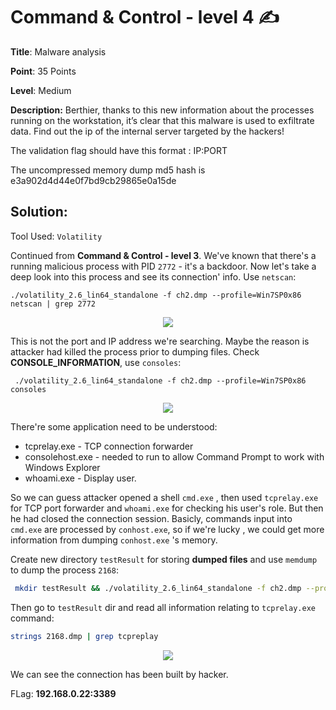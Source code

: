 # Command & Control - level 4 ✍

**Title**: Malware analysis

**Point**: 35 Points

**Level**: Medium

**Description:** Berthier, thanks to this new information about the processes running on the workstation, it’s clear that this malware is used to exfiltrate data. Find out the ip of the internal server targeted by the hackers!

The validation flag should have this format : IP:PORT

The uncompressed memory dump md5 hash is e3a902d4d44e0f7bd9cb29865e0a15de

## Solution:

Tool Used: `Volatility`

Continued from **Command & Control - level 3**. We've known that there's a running malicious process with PID `2772` - it's a backdoor. Now let's take a deep look into this process and see its connection' info. Use `netscan`:

```
./volatility_2.6_lin64_standalone -f ch2.dmp --profile=Win7SP0x86 netscan | grep 2772
```

<p align="center"><img src="https://user-images.githubusercontent.com/48288606/160743498-72c4c94a-283d-4c80-b883-872c2a541ae0.png"> </p>

This is not the port and IP address we're searching. Maybe the reason is attacker had killed the process prior to dumping files. Check **CONSOLE_INFORMATION**, use `consoles`:

```
 ./volatility_2.6_lin64_standalone -f ch2.dmp --profile=Win7SP0x86 consoles 
```

<p align="center"><img src="https://user-images.githubusercontent.com/48288606/160744691-f54cb3e2-caff-45f0-ae83-b3fd94bedcec.png"> </p>

There're some application need to be understood:
- tcprelay.exe - TCP connection forwarder
- consolehost.exe - needed to run to allow Command Prompt to work with Windows Explorer
- whoami.exe - Display user.

So we can guess attacker opened a shell `cmd.exe` , then used `tcprelay.exe` for TCP port forwarder and `whoami.exe` for checking his user's role. But then he had closed the connection session. Basicly, commands input into `cmd.exe` are processed by `conhost.exe`, so if we're lucky , we could get more information from dumping `conhost.exe` 's memory.

Create new directory `testResult` for storing **dumped files** and use `memdump` to dump the process `2168`:

```bash
 mkdir testResult && ./volatility_2.6_lin64_standalone -f ch2.dmp --profile=Win7SP0x86 memdump -p 2772 -D testResult
```
Then go to `testResult` dir and read all information relating to `tcprelay.exe` command:

```bash
strings 2168.dmp | grep tcpreplay
```

<p align="center"><img src="https://user-images.githubusercontent.com/48288606/160811558-f814eaa7-ee28-4892-a7fd-5054bbc2a638.png"> </p>

We can see the connection has been built by hacker.



FLag: **192.168.0.22:3389**
